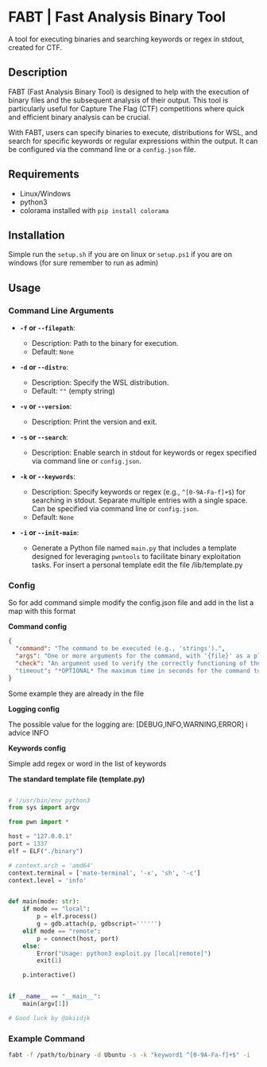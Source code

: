 # FABT | Fast Analysis Binary Tool

A tool for executing binaries and searching keywords or regex in stdout, created for CTF.

## Description

FABT (Fast Analysis Binary Tool) is designed to help with the execution of binary files and the subsequent analysis of
their output. This tool is particularly useful for Capture The Flag (CTF) competitions where quick and efficient binary
analysis can be crucial.

With FABT, users can specify binaries to execute, distributions for WSL, and search for specific keywords or regular
expressions within the output. It can be configured via the command line or a `config.json` file.

## Requirements

- Linux/Windows
- python3
- colorama installed with ```pip install colorama```

## Installation

Simple run the ```setup.sh``` if you are on linux or ```setup.ps1``` if you are on windows (for sure remember to run as
admin)

## Usage

### Command Line Arguments

- **`-f` or `--filepath`**:
    - Description: Path to the binary for execution.
    - Default: `None`

- **`-d` or `--distro`**:
    - Description: Specify the WSL distribution.
    - Default: `""` (empty string)

- **`-v` or `--version`**:
    - Description: Print the version and exit.

- **`-s` or `--search`**:
    - Description: Enable search in stdout for keywords or regex specified via command line or `config.json`.

- **`-k` or `--keywords`**:
    - Description: Specify keywords or regex (e.g., `^[0-9A-Fa-f]+$`) for searching in stdout. Separate multiple entries
      with a single space. Can be specified via command line or `config.json`.
    - Default: `None`

- **`-i` or `--init-main`**:
    - Generate a Python file named `main.py` that includes a template designed for leveraging `pwntools` to facilitate
      binary exploitation tasks. For insert a personal template edit the file /lib/template.py

### Config

So for add command simple modify the config.json file and add in the list a map with this format

**Command config**

```json
{
  "command": "The command to be executed (e.g., 'strings').",
  "args": "One or more arguments for the command, with '{file}' as a placeholder for the file path.",
  "check": "An argument used to verify the correctly functioning of the command. (e.g., '-v or --version')"
  "timeout": "*OPTIONAL* The maximum time in seconds for the command to execute."
}
```

Some example they are already in the file

**Logging config**

The possible value for the logging are: [DEBUG,INFO,WARNING,ERROR] i advice INFO

**Keywords config**

Simple add regex or word in the list of keywords

**The standard template file (template.py)**

```python

# !/usr/bin/env python3
from sys import argv

from pwn import *

host = "127.0.0.1"
port = 1337
elf = ELF("./binary")

# context.arch = 'amd64'
context.terminal = ['mate-terminal', '-x', 'sh', '-c']
context.level = 'info'


def main(mode: str):
    if mode == "local":
        p = elf.process()
        g = gdb.attach(p, gdbscript='''''')
    elif mode == "remote":
        p = connect(host, port)
    else:
        Error("Usage: python3 exploit.py [local|remote]")
        exit(1)

    p.interactive()


if __name__ == "__main__":
    main(argv[1])

# Good luck by @akiidjk


```

### Example Command

```sh
fabt -f /path/to/binary -d Ubuntu -s -k "keyword1 ^[0-9A-Fa-f]+$" -i
